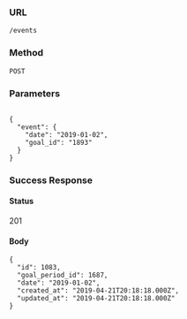 ### URL

```
/events
```

### Method

```
POST
```

### Parameters

```

{
  "event": {
    "date": "2019-01-02",
    "goal_id": "1893"
  }
}
```

### Success Response

#### Status

201

#### Body

```
{
  "id": 1083,
  "goal_period_id": 1687,
  "date": "2019-01-02",
  "created_at": "2019-04-21T20:18:18.000Z",
  "updated_at": "2019-04-21T20:18:18.000Z"
}
```
